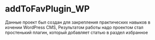 # addToFavPlugin_WP

Данные проект был создан для закрепления практических навыков в изчении WordPress CMS,
Результатом работы надо проектом стал простенький плагин, который добавляет статью в раздел избранное
